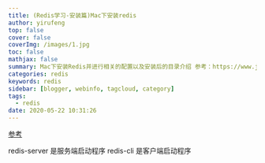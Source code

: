 ```yaml
---
title: (Redis学习-安装篇)Mac下安装redis
author: yirufeng
top: false
cover: false
coverImg: /images/1.jpg
toc: false
mathjax: false
summary: Mac下安装Redis并进行相关的配置以及安装后的目录介绍 参考：https://www.jianshu.com/p/bb7c19c5fc47
categories: redis
keywords: redis
sidebar: [blogger, webinfo, tagcloud, category]
tags:
  - redis
date: 2020-05-22 10:31:26
---
```


[参考](https://www.jianshu.com/p/bb7c19c5fc47)

redis-server 是服务端启动程序
redis-cli 是客户端启动程序

